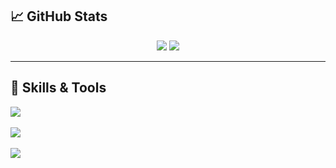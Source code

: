 ## 📈 GitHub Stats

<div align="center">
  <img src="https://github-readme-stats-pi-plum-30.vercel.app/api?username=Yugo0716&hide_border=true&show_icons=true&count_private=true&rank_icon=github" />
  
  <img src="https://github-readme-stats-pi-plum-30.vercel.app/api/top-langs/?username=Yugo0716&hide_border=true&layout=compact&langs_count=7&hide=shaderlab,hlsl&theme=default&count_private=true&size_weight=0.5&count_weight=0.5&exclude_repo=github-readme-stats" />
</div>

---

## 🧠 Skills & Tools

<p>
<!-- 💻 言語 -->
<img src="https://skillicons.dev/icons?i=c,cpp,cs,py,js,ts,html,css,r" />
<br><br>
<!-- 🛠️ ツール / ライブラリ / フレームワーク -->
<img src="https://skillicons.dev/icons?i=unity,react,nextjs,nodejs,tailwind,opencv,latex,git,visualstudio,vscode,powershell,azure" />
<br><br>
<!-- 🔧 その他 -->
<img src="https://skillicons.dev/icons?i=linux,ubuntu,raspberrypi,notion,discord,github,vercel" />
</p>

